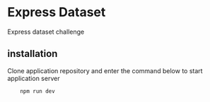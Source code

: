 # Express Dataset 
Express dataset challenge

## installation

Clone application repository and enter the command below to start application server

```
	npm run dev
```